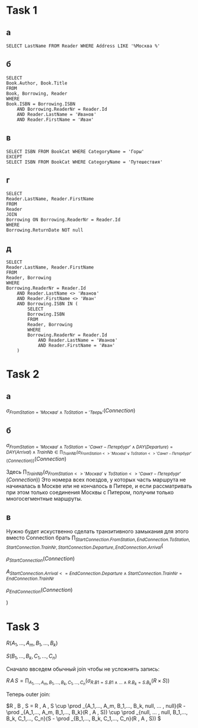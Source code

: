 # Task 1
## а
    SELECT LastName FROM Reader WHERE Address LIKE '%Москва %'
## б
    SELECT 
    Book.Author, Book.Title 
    FROM 
    Book, Borrowing, Reader 
    WHERE 
    Book.ISBN = Borrowing.ISBN 
        AND Borrowing.ReaderNr = Reader.Id 
        AND Reader.LastName = 'Иванов' 
        AND Reader.FirstName = 'Иван'

## в

    SELECT ISBN FROM BookCat WHERE CategoryName = 'Горы'
    EXCEPT
    SELECT ISBN FROM BookCat WHERE CategoryName = 'Путешествия'

## г

    SELECT 
    Reader.LastName, Reader.FirstName 
    FROM 
    Reader 
    JOIN 
    Borrowing ON Borrowing.ReaderNr = Reader.Id 
    WHERE 
    Borrowing.ReturnDate NOT null

## д

    SELECT 
    Reader.LastName, Reader.FirstName 
    FROM
    Reader, Borrowing
    WHERE
    Borrowing.ReaderNr = Reader.Id 
        AND Reader.LastName <> 'Иванов' 
        AND Reader.FirstName <> 'Иван' 
        AND Borrowing.ISBN IN (
            SELECT 
            Borrowing.ISBN
            FROM
            Reader, Borrowing
            WHERE
            Borrowing.ReaderNr = Reader.Id 
                AND Reader.LastName = 'Иванов' 
                AND Reader.FirstName = 'Иван'
        )
# Task 2
## а
$\sigma _{FromStation='Москва' \wedge ToStation='Тверь'}(Connection)$
## б
$\sigma _{FromStation='Москва' \wedge ToStation='Санкт-Петербург'\wedge DAY(Departure)=DAY(Arrival) \wedge TrainNb \in \prod _{TrainNb}(\sigma _{FromStation<>'Москва' \vee ToStation<>'Санкт-Петербург'}(Connection)) }(Connection)$

Здесь $\prod _{TrainNb}(\sigma _{FromStation<>'Москва' \vee ToStation<>'Санкт-Петербург'}(Connection))$ Это номера всех поездов, у которых часть маршрута не начиналась в Москве или не кончалось в Питере, и если рассматривать при этом только соединения Москвы с Питером, получим только многосегментные маршруты. 
## в
Нужно будет искуственно сделать транзитивного замыкания для этого вместо Connection брать
$\prod _{StartConnection.FromStation, EndConnection.ToStation, StartConnection.TrainNr, StartConnection.Departure, EndConnection.Arrival}($

$\rho _{StartConnection}(Connection)$

$A_{StartConnection.Arrival<=EndConnection.Departure \wedge StartConnection.TrainNr=EndConnection.TrainNr}$

$\rho _{EndConnection}(Connection)$

$)$

# Task 3
$R(A_1,..., A_m, B_1,..., B_k)$

$S(B_1,..., B_k, C_1,..., C_n)$

Сначало ввседем обычный join чтобы не усложнять запись:

$R \, A \, S = \prod _{A_1,..., A_m, B_1,..., B_k, C_1,..., C_n}(\sigma _{R.B1=S.B1 \wedge ... \wedge R.B_k = S.B_k}(R\times S))$

Теперь outer join:

$R \, B \, S = R \, A \, S \cup \prod _{A_1,..., A_m, B_1,..., B_k, null, ... , null}(R - \prod _{A_1,..., A_m, B_1,..., B_k}(R \, A \, S)) \cup \prod _{null, ... , null, B_1,..., B_k, C_1,..., C_n}(S - \prod _{B_1,..., B_k, C_1,..., C_n}(R \, A \, S)) $
